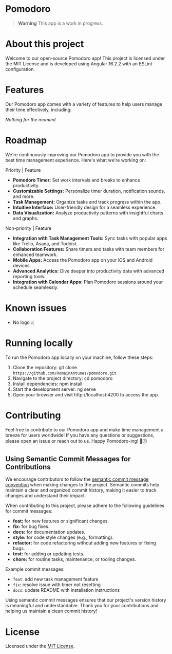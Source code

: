 # Pomodoro

> **Warning**
> This app is a work in progress.

# About this project

Welcome to our open-source Pomodoro app! This project is licensed under the MIT License and is developed using Angular
16.2.2 with an ESLint configuration.

# Features

Our Pomodoro app comes with a variety of features to help users manage their time effectively, including:

*Nothing for the moment*

# Roadmap

We're continuously improving our Pomodoro app to provide you with the best time management experience. Here's what we're
working on:

Priority | Feature

- **Pomodoro Timer:** Set work intervals and breaks to enhance productivity.
- **Customizable Settings:** Personalize timer duration, notification sounds, and more.
- **Task Management:** Organize tasks and track progress within the app.
- **Intuitive Interface:** User-friendly design for a seamless experience.
- **Data Visualization:** Analyze productivity patterns with insightful charts and graphs.

Non-priority | Feature

- **Integration with Task Management Tools:** Sync tasks with popular apps like Trello, Asana, and Todoist.
- **Collaboration Features:** Share timers and tasks with team members for enhanced teamwork.
- **Mobile Apps:** Access the Pomodoro app on your iOS and Android devices.
- **Advanced Analytics:** Dive deeper into productivity data with advanced reporting tools.
- **Integration with Calendar Apps:** Plan Pomodoro sessions around your schedule seamlessly.

# Known issues

- No logo :(

# Running locally

To run the Pomodoro app locally on your machine, follow these steps:

1. Clone the repository: git clone `https://github.com/RomainAntunes/pomodoro.git`
2. Navigate to the project directory: cd pomodoro
3. Install dependencies: npm install
4. Start the development server: ng serve
5. Open your browser and visit http://localhost:4200 to access the app.

# Contributing

Feel free to contribute to our Pomodoro app and make time management a breeze for users worldwide! If you have any
questions or suggestions, please open an issue or reach out to us. Happy Pomodoro-ing! 🍅🕒

## Using Semantic Commit Messages for Contributions

We encourage contributors to follow
the [semantic commit message convention](https://www.conventionalcommits.org/en/v1.0.0/) when making changes to the
project. Semantic commits help maintain a clear and organized commit history, making it easier to track changes and
understand their impact.

When contributing to this project, please adhere to the following guidelines for commit messages:

- **feat:** for new features or significant changes.
- **fix:** for bug fixes.
- **docs:** for documentation updates.
- **style:** for code style changes (e.g., formatting).
- **refactor:** for code refactoring without adding new features or fixing bugs.
- **test:** for adding or updating tests.
- **chore:** for routine tasks, maintenance, or tooling changes.

Example commit messages:

- `feat`: add new task management feature
- `fix`: resolve issue with timer not resetting
- `docs`: update README with installation instructions

Using semantic commit messages ensures that our project's version history is meaningful and understandable. Thank you
for your contributions and helping us maintain a clean commit history!

# License

Licensed under the [MIT License](LICENSE).
